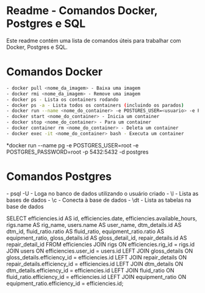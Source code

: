 <h1>Readme - Comandos Docker, Postgres e SQL</h1>

Este readme contém uma lista de comandos úteis para trabalhar com Docker, Postgres e SQL.

<h1>Comandos Docker</h1>

```bash
- docker pull <nome_da_imagem> - Baixa uma imagem
- docker rmi <nome_da_imagem> - Remove uma imagem
- docker ps - Lista os containers rodando
- docker ps -a - Lista todos os containers (incluindo os parados)
- docker run --name <nome_do_container> -e POSTGRES_USER=<usuario> -e POSTGRES_PASSWORD=<senha> -p 5432:5432 -d postgres - Cria um container e utiliza a imagem (As flags -e são variáveis de ambiente)
- docker start <nome_do_container> - Inicia um container
- docker stop <nome_do_container> - Para um container
- docker container rm <nome_do_container> - Deleta um container
- docker exec -it <nome_do_container> bash - Executa um container
```

*docker run --name pg -e POSTGRES_USER=root -e POSTGRES_PASSWORD=root -p 5432:5432 -d postgres

<h1>Comandos Postgres</h1>
- psql -U <usuario> - Loga no banco de dados utilizando o usuário criado
- \l - Lista as bases de dados
- \c <nome_da_base> - Conecta à base de dados
- \dt - Lista as tabelas na base de dados

SELECT
efficiencies.id AS id,
efficiencies.date,
efficiencies.available_hours,
rigs.name AS rig_name,
users.name AS user_name,
dtm_details.id AS dtm_id,
fluid_ratio.ratio AS fluid_ratio,
equipment_ratio.ratio AS equipment_ratio,
gloss_details.id AS gloss_detail_id,
repair_details.id AS repair_detail_id
FROM
efficiencies
JOIN rigs ON efficiencies.rig_id = rigs.id
JOIN users ON efficiencies.user_id = users.id
LEFT JOIN gloss_details ON gloss_details.efficiency_id = efficiencies.id
LEFT JOIN repair_details ON repair_details.efficiency_id = efficiencies.id
LEFT JOIN dtm_details ON dtm_details.efficiency_id = efficiencies.id
LEFT JOIN fluid_ratio ON fluid_ratio.efficiency_id = efficiencies.id
LEFT JOIN equipment_ratio ON equipment_ratio.efficiency_id = efficiencies.id;
